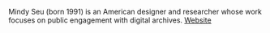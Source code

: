 Mindy Seu (born 1991) is an American designer and researcher whose work focuses on public engagement with digital archives.
<a href="https://mindyseu.com/">Website</a>
